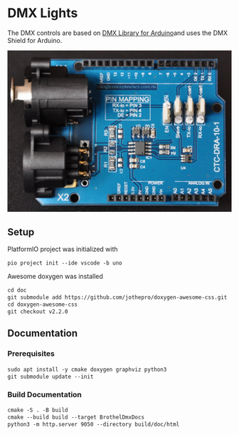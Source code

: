 # DMX Lights

The DMX controls are based on [DMX Library for Arduino](https://sourceforge.net/projects/dmxlibraryforar/)and uses the DMX Shield for Arduino.

![DMX Shield](assets/ctc-dra-10-1.jpg)

## Setup

PlatformIO project was initialized with

    pio project init --ide vscode -b uno

Awesome doxygen was installed

    cd doc
    git submodule add https://github.com/jothepro/doxygen-awesome-css.git
    cd doxygen-awesome-css
    git checkout v2.2.0

## Documentation

### Prerequisites

    sudo apt install -y cmake doxygen graphviz python3
    git submodule update --init

### Build Documentation

    cmake -S . -B build
    cmake --build build --target BrothelDmxDocs
    python3 -m http.server 9050 --directory build/doc/html
